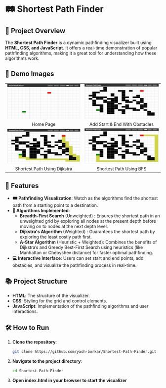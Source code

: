 # 🛤️ Shortest Path Finder

## 🚀 Project Overview
The **Shortest Path Finder** is a dynamic pathfinding visualizer built using **HTML, CSS, and JavaScript**. It offers a real-time demonstration of popular pathfinding algorithms, making it a great tool for understanding how these algorithms work.

## 📸 Demo Images
<table>
  <tr>
    <td>
      <img src="Images/Home Page.png" alt="Home Page" width="400">
    </td>
    <td>
      <img src="Images/Add Start & End With Obstacles.png" alt="Add Start & End With Obstacles" width="400">
    </td>
  </tr>
  <tr>
    <td align="center">Home Page</td>
    <td align="center">Add Start & End With Obstacles</td>
  </tr>
  <tr>
    <td>
      <img src="Images/Shortest Path Using Dijkstra.png" alt="Shortest Path Using Dijkstra" width="400">
    </td>
    <td>
      <img src="Images/Shortest Path Using BFS.png" alt="Shortest Path Using BFS" width="400">
    </td>
  </tr>
  <tr>
    <td align="center">Shortest Path Using Dijkstra</td>
    <td align="center">Shortest Path Using BFS</td>
  </tr>
</table>


## 🌟 Features
- **🛤️ Pathfinding Visualization**: Watch as the algorithms find the shortest path from a starting point to a destination.
- **🧮 Algorithms Implemented**:
  - **Breadth-First Search** (Unweighted) : Ensures the shortest path in an unweighted grid by exploring all nodes at the present depth before moving on to nodes at the next depth level.
  - **Dijkstra's Algorithm** (Weighted) : Guarantees the shortest path by exploring the least costly path first.
  - **A-Star Algorithm** (Heuristic + Weighted): Combines the benefits of Dijkstra’s and Greedy Best-First Search using heuristics (like Manhattan or Chebyshev distance) for faster optimal pathfinding.
- **💻 Interactive Interface**: Users can set start and end points, add obstacles, and visualize the pathfinding process in real-time.

## 📚 Project Structure
- **HTML**: The structure of the visualizer.
- **CSS**: Styling for the grid and control elements.
- **JavaScript**: Implementation of the pathfinding algorithms and user interactions.

## 🛠️ How to Run
1. **Clone the repository**:
   ```bash
   git clone https://github.com/yash-borkar/Shortest-Path-Finder.git
2. **Navigate to the project directory**:
   ```bash
   cd Shortest-Path-Finder
3. **Open index.html in your browser to start the visualizer**
